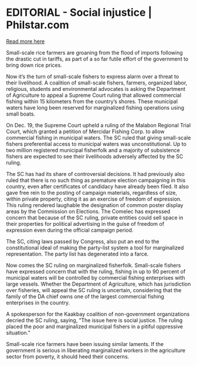 # EDITORIAL - Social injustice | Philstar.com

[Read more here](https://www.philstar.com/opinion/2025/01/03/2411504/editorial-social-injustice)

Small-scale rice farmers are groaning from the flood of imports following the drastic cut in tariffs, as part of a so far futile effort of the government to bring down rice prices.

Now it’s the turn of small-scale fishers to express alarm over a threat to their livelihood. A coalition of small-scale fishers, farmers, organized labor, religious, students and environmental advocates is asking the Department of Agriculture to appeal a Supreme Court ruling that allowed commercial fishing within 15 kilometers from the country’s shores. These municipal waters have long been reserved for marginalized fishing operations using small boats.

On Dec. 19, the Supreme Court upheld a ruling of the Malabon Regional Trial Court, which granted a petition of Mercidar Fishing Corp. to allow commercial fishing in municipal waters. The SC ruled that giving small-scale fishers preferential access to municipal waters was unconstitutional. Up to two million registered municipal fisherfolk and a majority of subsistence fishers are expected to see their livelihoods adversely affected by the SC ruling.

The SC has had its share of controversial decisions. It had previously also ruled that there is no such thing as premature election campaigning in this country, even after certificates of candidacy have already been filed. It also gave free rein to the posting of campaign materials, regardless of size, within private property, citing it as an exercise of freedom of expression. This ruling rendered laughable the designation of common poster display areas by the Commission on Elections. The Comelec has expressed concern that because of the SC ruling, private entities could sell space in their properties for political advertising in the guise of freedom of expression even during the official campaign period.

The SC, citing laws passed by Congress, also put an end to the constitutional ideal of making the party-list system a tool for marginalized representation. The party list has degenerated into a farce.

Now comes the SC ruling on marginalized fisherfolk. Small-scale fishers have expressed concern that with the ruling, fishing in up to 90 percent of municipal waters will be controlled by commercial fishing enterprises with large vessels. Whether the Department of Agriculture, which has jurisdiction over fisheries, will appeal the SC ruling is uncertain, considering that the family of the DA chief owns one of the largest commercial fishing enterprises in the country.

A spokesperson for the Kaakbay coalition of non-government organizations decried the SC ruling, saying, “The issue here is social justice. The ruling placed the poor and marginalized municipal fishers in a pitiful oppressive situation.”

Small-scale rice farmers have been issuing similar laments. If the government is serious in liberating marginalized workers in the agriculture sector from poverty, it should heed their concerns.